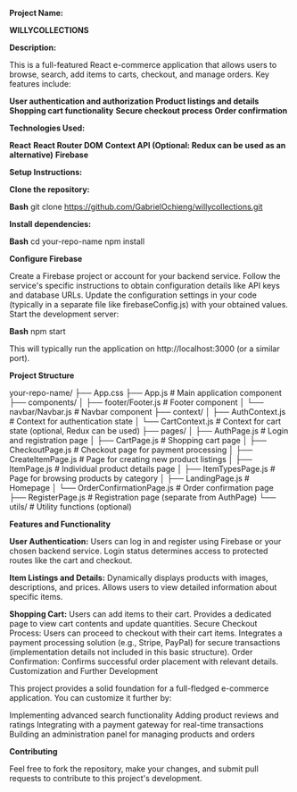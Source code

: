 
**Project Name:**

**WILLYCOLLECTIONS**

**Description:**

This is a full-featured React e-commerce application that allows users to browse, search, add items to carts, checkout, and manage orders. Key features include:

**User authentication and authorization**
**Product listings and details**
**Shopping cart functionality**
**Secure checkout process**
**Order confirmation**

**Technologies Used:**

**React**
**React Router DOM**
**Context API (Optional: Redux can be used as an alternative)**
**Firebase**

**Setup Instructions:**

**Clone the repository:**

**Bash**
git clone https://github.com/GabrielOchieng/willycollections.git

**Install dependencies:**

**Bash**
cd your-repo-name
npm install

**Configure Firebase**

Create a Firebase project or account for your backend service.
Follow the service's specific instructions to obtain configuration details like API keys and database URLs.
Update the configuration settings in your code (typically in a separate file like firebaseConfig.js) with your obtained values.
Start the development server:

**Bash**
npm start

This will typically run the application on http://localhost:3000 (or a similar port).

**Project Structure**

your-repo-name/
├── App.css
├── App.js # Main application component
├── components/
│ ├── footer/Footer.js # Footer component
│ └── navbar/Navbar.js # Navbar component
├── context/
│ ├── AuthContext.js # Context for authentication state
│ └── CartContext.js # Context for cart state (optional, Redux can be used)
├── pages/
│ ├── AuthPage.js # Login and registration page
│ ├── CartPage.js # Shopping cart page
│ ├── CheckoutPage.js # Checkout page for payment processing
│ ├── CreateItemPage.js # Page for creating new product listings
│ ├── ItemPage.js # Individual product details page
│ ├── ItemTypesPage.js # Page for browsing products by category
│ ├── LandingPage.js # Homepage
│ └── OrderConfirmationPage.js # Order confirmation page
├── RegisterPage.js # Registration page (separate from AuthPage)
└── utils/ # Utility functions (optional)

**Features and Functionality**

**User Authentication:**
Users can log in and register using Firebase or your chosen backend service.
Login status determines access to protected routes like the cart and checkout.

**Item Listings and Details:**
Dynamically displays products with images, descriptions, and prices.
Allows users to view detailed information about specific items.

**Shopping Cart:**
Users can add items to their cart.
Provides a dedicated page to view cart contents and update quantities.
Secure Checkout Process:
Users can proceed to checkout with their cart items.
Integrates a payment processing solution (e.g., Stripe, PayPal) for secure transactions (implementation details not included in this basic structure).
Order Confirmation:
Confirms successful order placement with relevant details.
Customization and Further Development

This project provides a solid foundation for a full-fledged e-commerce application. You can customize it further by:

Implementing advanced search functionality
Adding product reviews and ratings
Integrating with a payment gateway for real-time transactions
Building an administration panel for managing products and orders

**Contributing**

Feel free to fork the repository, make your changes, and submit pull requests to contribute to this project's development.
